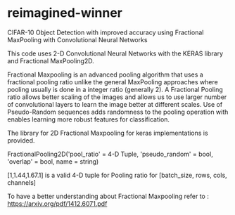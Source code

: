 # reimagined-winner
CIFAR-10 Object Detection with improved accuracy using Fractional MaxPooling with Convolutional Neural Networks

This code uses 2-D Convolutional Neural Networks with the KERAS library and Fractional MaxPooling2D. 

Fractional Maxpooling is an advanced pooling algorithm that uses a fractional pooling ratio unlike the general MaxPooling approaches where pooling usually is done in a integer ratio (generally 2). A Fractional Pooling ratio allows better scaling of the images and allows us to use larger number of convolutional layers to learn the image better at different scales. Use of Pseudo-Random sequences adds randomness to the pooling operation with enables learning more robust features for classification.

The library for 2D Fractional Maxpooling for keras implementations is provided.

FractionalPooling2D('pool_ratio' = 4-D Tuple, 'pseudo_random' = bool, 'overlap' = bool, name = string)

[1,1.44,1.67.1] is a valid 4-D tuple for Pooling ratio for [batch_size, rows, cols, channels]

To have a better understanding about Fractional Maxpooling refer to :
https://arxiv.org/pdf/1412.6071.pdf
